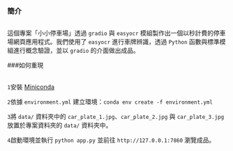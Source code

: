### 簡介

##
這個專案「小小停車場」透過 `gradio` 與 `easyocr` 模組製作出一個以秒計費的停車場網頁應用程式。我們使用了 `easyocr` 進行車牌辨識，透過 `Python` 函數與標準模組進行概念驗證，並以 `gradio` 的介面做出成品。

###如何重現

##
`1`安裝 [Miniconda](https://docs.anaconda.com/miniconda/)

`2`依據 `environment.yml` 建立環境：`conda env create -f environment.yml`

`3`將 `data/` 資料夾中的 `car_plate_1.jpg`、`car_plate_2.jpg` 與 `car_plate_3.jpg` 放置於專案資料夾的 `data/` 資料夾中。

`4`啟動環境並執行 `python app.py` 並前往 `http://127.0.0.1:7860` 瀏覽成品。